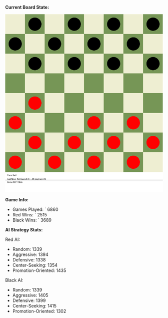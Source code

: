 
**Current Board State:**  
<!-- START_GIF -->
![Checkers Game](./checkers_game.gif)
<!-- END_GIF -->

**Game Info:**  
- Games Played: `<!-- GAMES_PLAYED --> 6860
- Red Wins: `<!-- RED_WINS --> 2515
- Black Wins: `<!-- BLACK_WINS --> 3689

<!-- AI_STATS -->
**AI Strategy Stats:**

Red AI:
- Random: 1339
- Aggressive: 1394
- Defensive: 1338
- Center-Seeking: 1354
- Promotion-Oriented: 1435

Black AI:
- Random: 1339
- Aggressive: 1405
- Defensive: 1399
- Center-Seeking: 1415
- Promotion-Oriented: 1302
